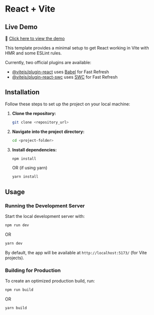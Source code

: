 # React + Vite

## Live Demo  
🔗 [Click here to view the demo]([https://your-demo-link.com](https://super-parfait-b1cee2.netlify.app/))


This template provides a minimal setup to get React working in Vite with HMR and some ESLint rules.

Currently, two official plugins are available:

- [@vitejs/plugin-react](https://github.com/vitejs/vite-plugin-react/blob/main/packages/plugin-react/README.md) uses [Babel](https://babeljs.io/) for Fast Refresh
- [@vitejs/plugin-react-swc](https://github.com/vitejs/vite-plugin-react-swc) uses [SWC](https://swc.rs/) for Fast Refresh

## Installation

Follow these steps to set up the project on your local machine:

1. **Clone the repository:**
   ```sh
   git clone <repository_url>
   ```
2. **Navigate into the project directory:**
   ```sh
   cd <project-folder>
   ```
3. **Install dependencies:**
   ```sh
   npm install
   ```
   OR (if using yarn)
   ```sh
   yarn install
   ```

## Usage

### Running the Development Server
Start the local development server with:
```sh
npm run dev
```
OR
```sh
yarn dev
```

By default, the app will be available at `http://localhost:5173/` (for Vite projects).

### Building for Production
To create an optimized production build, run:
```sh
npm run build
```
OR
```sh
yarn build
```
